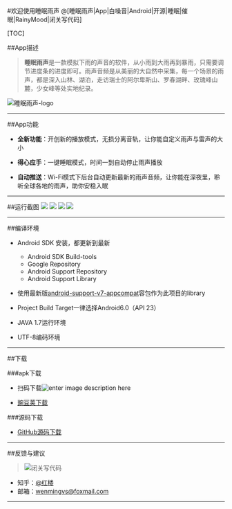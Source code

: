 #欢迎使用睡眠雨声
@[睡眠雨声|App|白噪音|Android|开源|睡眠|催眠|RainyMood|闭关写代码]

[TOC]

##App描述
>**睡眠雨声**是一款模拟下雨的声音的软件，从小雨到大雨再到暴雨，只需要调节进度条的进度即可。雨声音频是从美丽的大自然中采集，每一个场景的雨声，都是深入山林、湖泊，走访瑞士的阿尔卑斯山、罗春湖畔、玫瑰峰山麓，少女峰等处实地纪录。

![睡眠雨声-logo](http://img.wdjimg.com/mms/icon/v1/8/02/ebdba5f0520609d3dd9a1509c5f42028_256_256.png)

-----
##App功能

- **全新功能**：开创新的播放模式，无损分离音轨，让你能自定义雨声与雷声的大小

- **得心应手**：一键睡眠模式，时间一到自动停止雨声播放

- **自动推送**：Wi-Fi模式下后台自动更新最新的雨声音频，让你能在深夜里，聆听全球各地的雨声，助你安稳入眠

-----

##运行截图
![](http://img.wdjimg.com/mms/screenshot/5/31/15a441f54e6958a5eb712f70b008e315_320_568.jpeg)
![](http://img.wdjimg.com/mms/screenshot/9/bf/6a604d06695909a80719ee9af74d9bf9_320_568.jpeg)
![](http://img.wdjimg.com/mms/screenshot/b/7b/c38a1777c14e1ee7cd0057bd0117d7bb_320_568.jpeg)
![](http://img.wdjimg.com/mms/screenshot/f/ef/0e36c7d8622be6341c22fd9d11149eff_320_568.jpeg)

-----
##编译环境
- Android SDK 安装，都更新到最新
	- Android SDK Build-tools
	- Google Repository
	- Android Support Repository
	- Android Support Library
- 使用最新版[android-support-v7-appcompat](https://github.com/wenmingvs/android-support-v7-appcompat)容包作为此项目的library

- Project Build Target一律选择Android6.0（API 23）
- JAVA 1.7运行环境
 
- UTF-8编码环境 

-----

##下载

###apk下载
- 扫码下载![enter image description here](http://www.wandoujia.com/qr?s=5&c=http://www.wandoujia.com/apps/com.wenmingvs.rainymood)

- [豌豆荚下载](http://apps.wandoujia.com/apps/com.wenmingvs.rainymood/download)

###源码下载
- [GitHub源码下载](https://github.com/wenmingvs/RainyMood/archive/master.zip)

-----

##反馈与建议

>![闭关写代码](https://pic1.zhimg.com/7cc67072c_l.jpg) 
- 知乎：[@红楼](http://weibo.com/u/2788354117)
- 邮箱：<wenmingvs@foxmail.com>
	



-----

